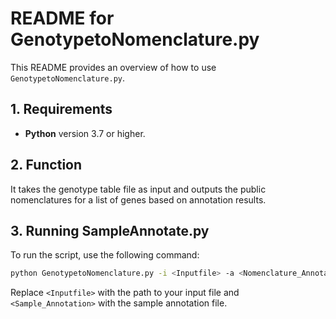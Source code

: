 # README for GenotypetoNomenclature.py

This README provides an overview of how to use `GenotypetoNomenclature.py`.

## 1. Requirements
- **Python** version 3.7 or higher.

## 2. Function
It takes the genotype table file as input and outputs the public nomenclatures for a list of genes based on annotation results. 

## 3. Running SampleAnnotate.py

To run the script, use the following command:

```bash
python GenotypetoNomenclature.py -i <Inputfile> -a <Nomenclature_Annotation> > result.txt
```

Replace `<Inputfile>` with the path to your input file and `<Sample_Annotation>` with the sample annotation file.
